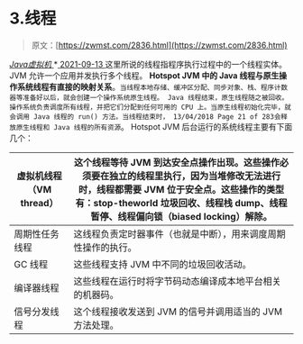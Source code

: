 <!--yml
category: 未分类
date: 0001-01-01 00:00:00
--->

# 3.线程

> 原文：[https://zwmst.com/2836.html](https://zwmst.com/2836.html)

   [ *Java虚拟机* ](https://zwmst.com/java%e8%99%9a%e6%8b%9f%e6%9c%ba)*[ <time datetime="2021-09-13T22:45:51+08:00"> 2021-09-13 </time> ](https://zwmst.com/2836.html)  这里所说的线程指程序执行过程中的一个线程实体。JVM 允许一个应用并发执行多个线程。
**Hotspot JVM 中的 Java 线程与原生操作系统线程有直接的映射关系**。`当线程本地存储、缓冲区分配、同步对象、栈、程序计数器等准备好以后，就会创建一个操作系统原生线程。 Java 线程结束，原生线程随之被回收。操作系统负责调度所有线程，并把它们分配到任何可用的 CPU 上。当原生线程初始化完毕，就会调用 Java 线程的 run() 方法。当线程结束时， 13/04/2018 Page 21 of 283会释放原生线程和 Java 线程的所有资源`。
Hotspot JVM 后台运行的系统线程主要有下面几个：

| 虚拟机线程（VM thread） | 这个线程等待 JVM 到达安全点操作出现。这些操作必须要在独立的线程里执行，因为当堆修改无法进行时，线程都需要 JVM 位于安全点。这些操作的类型有：stop-theworld 垃圾回收、线程栈 dump、线程暂停、线程偏向锁（biased locking）解除。 |
| --- | --- |
| 周期性任务线程 | 这线程负责定时器事件（也就是中断），用来调度周期性操作的执行。 |
| GC 线程 | 这些线程支持 JVM 中不同的垃圾回收活动。 |
| 编译器线程 | 这些线程在运行时将字节码动态编译成本地平台相关的机器码。 |
| 信号分发线程 | 这个线程接收发送到 JVM 的信号并调用适当的 JVM 方法处理。 |*